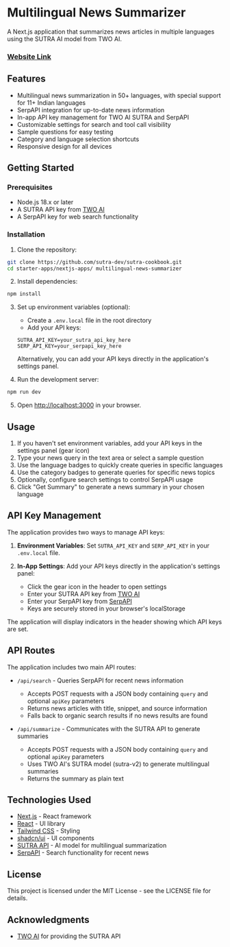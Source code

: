 # Multilingual News Summarizer

A Next.js application that summarizes news articles in multiple languages using the SUTRA AI model from TWO AI.

### [Website Link](https://multilingual-news-summarizer.vercel.app/)

## Features

- Multilingual news summarization in 50+ languages, with special support for 11+ Indian languages
- SerpAPI integration for up-to-date news information
- In-app API key management for TWO AI SUTRA and SerpAPI
- Customizable settings for search and tool call visibility
- Sample questions for easy testing
- Category and language selection shortcuts
- Responsive design for all devices

## Getting Started

### Prerequisites

- Node.js 18.x or later
- A SUTRA API key from [TWO AI](https://www.two.ai/sutra/api)
- A SerpAPI key for web search functionality

### Installation

1. Clone the repository:

```bash
git clone https://github.com/sutra-dev/sutra-cookbook.git
cd starter-apps/nextjs-apps/ multilingual-news-summarizer
```

2. Install dependencies:

```bash
npm install
```

3. Set up environment variables (optional):
   - Create a `.env.local` file in the root directory
   - Add your API keys:
   ```
   SUTRA_API_KEY=your_sutra_api_key_here
   SERP_API_KEY=your_serpapi_key_here
   ```

   Alternatively, you can add your API keys directly in the application's settings panel.

4. Run the development server:

```bash
npm run dev
```

5. Open [http://localhost:3000](http://localhost:3000) in your browser.

## Usage

1. If you haven't set environment variables, add your API keys in the settings panel (gear icon)
2. Type your news query in the text area or select a sample question
3. Use the language badges to quickly create queries in specific languages
4. Use the category badges to generate queries for specific news topics
5. Optionally, configure search settings to control SerpAPI usage
6. Click "Get Summary" to generate a news summary in your chosen language

## API Key Management

The application provides two ways to manage API keys:

1. **Environment Variables**: Set `SUTRA_API_KEY` and `SERP_API_KEY` in your `.env.local` file.

2. **In-App Settings**: Add your API keys directly in the application's settings panel:
   - Click the gear icon in the header to open settings
   - Enter your SUTRA API key from [TWO AI](https://www.two.ai/sutra/api)
   - Enter your SerpAPI key from [SerpAPI](https://serpapi.com/)
   - Keys are securely stored in your browser's localStorage

The application will display indicators in the header showing which API keys are set.

## API Routes

The application includes two main API routes:

- `/api/search` - Queries SerpAPI for recent news information
  - Accepts POST requests with a JSON body containing `query` and optional `apiKey` parameters
  - Returns news articles with title, snippet, and source information
  - Falls back to organic search results if no news results are found

- `/api/summarize` - Communicates with the SUTRA API to generate summaries
  - Accepts POST requests with a JSON body containing `query` and optional `apiKey` parameters
  - Uses TWO AI's SUTRA model (sutra-v2) to generate multilingual summaries
  - Returns the summary as plain text

## Technologies Used

- [Next.js](https://nextjs.org/) - React framework
- [React](https://reactjs.org/) - UI library
- [Tailwind CSS](https://tailwindcss.com/) - Styling
- [shadcn/ui](https://ui.shadcn.com/) - UI components
- [SUTRA API](https://www.two.ai/sutra/api) - AI model for multilingual summarization
- [SerpAPI](https://serpapi.com/) - Search functionality for recent news

## License

This project is licensed under the MIT License - see the LICENSE file for details.

## Acknowledgments

- [TWO AI](https://www.two.ai/) for providing the SUTRA API
